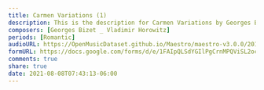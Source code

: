 ```yaml
---
title: Carmen Variations (1)
description: This is the description for Carmen Variations by Georges Bizet _ Vladimir Horowitz
composers: [Georges Bizet _ Vladimir Horowitz]
periods: [Romantic]
audioURL: https://OpenMusicDataset.github.io/Maestro/maestro-v3.0.0/2017/MIDI-Unprocessed_051_PIANO051_MID--AUDIO-split_07-06-17_Piano-e_3-02_wav--5.midi
formURL: https://docs.google.com/forms/d/e/1FAIpQLSdYGIlPgCrnMPQViSL2oco_aHR-MemnaeRXM9zGEXG3RMb78w/viewform
comments: true
share: true
date: 2021-08-08T07:43:13-06:00
---
```

